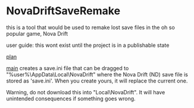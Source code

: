 # NovaDriftSaveRemake
this is a tool that would be used to remake lost save files in the oh so popular game, Nova Drift

user guide: 
this wont exist until the project is in a publishable state

[plan](plan.md)

[main](main.py) creates a save.ini file that can be dragged to "%user%\AppData\Local\NovaDrift" where the Nova Drift (ND) save file is stored as 'save.ini'. When you create yours, it will replace the current one. 

Warning, do not download this into "Local\NovaDrift". It will have unintended consequences if something goes wrong. 